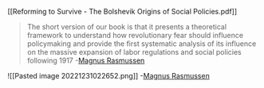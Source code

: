 [[Reforming to Survive - The Bolshevik Origins of Social Policies.pdf]]

>The short version of our book is that it presents a theoretical framework to understand how revolutionary fear should influence policymaking and provide the first systematic analysis of its influence on the massive expansion of labor regulations and social policies following 1917
-[Magnus Rasmussen](https://twitter.com/RasmussenMagnus/status/1601925293811589120?s=20)

![[Pasted image 20221231022652.png]]
-[Magnus Rasmussen](https://twitter.com/RasmussenMagnus/status/1601925301327609856?s=20)